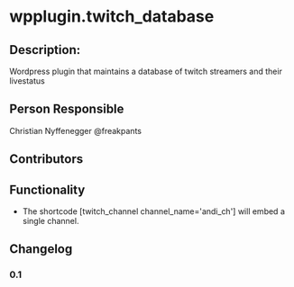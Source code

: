 # wpplugin.twitch_database

## Description:

Wordpress plugin that maintains a database of twitch streamers and their livestatus

## Person Responsible

Christian Nyffenegger @freakpants

## Contributors

## Functionality

* The shortcode [twitch_channel channel_name='andi_ch'] will embed a single channel.

## Changelog

### 0.1

